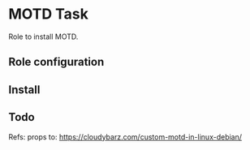 
# MOTD Task

Role to install MOTD.

## Role configuration



## Install


## Todo



Refs:
props to:
https://cloudybarz.com/custom-motd-in-linux-debian/
